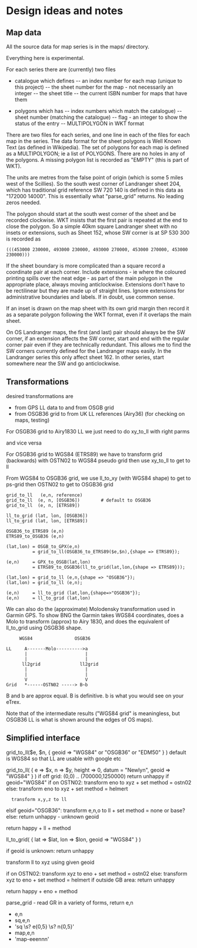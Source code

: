 # Design ideas and notes

## Map data

All the source data for map series is in the maps/ directory.

Everything here is experimental.

For each series there are (currently) two files

- catalogue which defines 
  -- an index number for each map (unique to this project)
  -- the sheet number for the map - not necessarily an integer
  -- the sheet title
  -- the current ISBN number for maps that have them

- polygons which has
  -- index numbers which match the catalogue)
  -- sheet number (matching the catalogue)
  -- flag - an integer to show the status of the entry
  -- MULTIPOLYGON in WKT format

There are two files for each series, and one line in each of the files for each
map in the series.  The data format for the sheet polygons is Well Known Text
(as defined in Wikipedia).  The set of polygons for each map is defined as a
MULTIPOLYGON; ie a list of POLYGONS.  There are no holes in any of the
polygons.  A missing polygon list is recorded as "EMPTY" (this is part of WKT).

The units are metres from the false point of origin (which is some 5 miles west
of the Scillies).  So the south west corner of Landranger sheet 204, which has
traditional grid reference SW 720 140 is defined in this data as "172000
14000".  This is essentially what "parse_grid" returns. No leading zeros
needed.

The polygon should start at the south west corner of the sheet and be recorded
clockwise.  WKT insists that the first pair is repeated at the end to close the
polygon. So a simple 40km square Landranger sheet with no insets or extensions,
such as Sheet 152, whose SW corner is at SP 530 300 is recorded as

    (((453000 230000, 493000 230000, 493000 270000, 453000 270000, 453000 230000)))

If the sheet boundary is more complicated than a square record a coordinate
pair at each corner.  Include extensions - ie where the coloured printing spills
over the neat edge - as part of the main polygon in the appropriate place,
always moving anticlockwise.  Extensions don’t have to be rectilinear but they
are made up of straight lines.  Ignore extensions for administrative boundaries
and labels.  If in doubt, use common sense.  

If an inset is drawn on the map sheet with its own grid margin then record it
as a separate polygon following the WKT format, even if it overlaps the main sheet.

On OS Landranger maps,  the first (and last) pair should always be the SW
corner, if an extension affects the SW corner, start and end with the regular
corner pair even if they are technically redundant.  This allows me to find the
SW corners currently defined for the Landranger maps easily.  In the Landranger
series this only affect sheet 162.  In other series, start somewhere near the
SW and go anticlockwise.




## Transformations

desired transformations are 

- from GPS LL data to and from OSGB grid
- from OSGB36 grid to from UK LL references (Airy36) (for checking on maps, testing)


For OSGB36 grid to Airy1830 LL we just need to do xy_to_ll with
right parms

and vice versa

For OSGB36 grid to WGS84 (ETRS89) we have to transform grid
(backwards) with OSTN02 to WGS84 pseudo grid then use xy_to_ll to
get to ll

From WGS84 to OSGB36 grid, we use ll_to_xy (with WGS84 shape) to get
to ps-grid then OSTN02 to get to OSGB36 grid


    grid_to_ll   (e,n, reference)
    grid_to_ll  (e, n, [OSGB36])        # default to OSGB36
    grid_to_ll  (e, n, [ETRS89])

    ll_to_grid (lat, lon, [OSGB36])
    ll_to_grid (lat, lon, [ETRS89])

    OSGB36_to_ETRS89 (e,n)
    ETRS89_to_OSGB36 (e,n)

    (lat,lon) = OSGB_to_GPX(e,n)
              = grid_to_ll(OSGB36_to_ETRS89($e,$n),{shape => ETRS89});

    (e,n)     = GPX_to_OSGB(lat,lon)
              = ETRS89_to_OSGB36(ll_to_grid(lat,lon,{shape => ETRS89}));

    (lat,lon) = grid_to_ll (e,n,{shape => "OSGB36"});
    (lat,lon) = grid_to_ll (e,n);

    (e,n)     = ll_to_grid (lat,lon,{shape=>"OSGB36"});
    (e,n)     = ll_to_grid (lat,lon)


We can also do the (approximate) Molodensky transformation used in
Garmin GPS.  To show BNG the Garmin takes WGS84 coordinates, does a
Molo to transform (approx) to Airy 1830, and does the equivalent of
ll_to_grid using OSGB36 shape.

         WGS84                OSGB36

    LL     A-------Molo---------->a
           |                      |
           |                      |
          ll2grid               ll2grid
           |                      |
           |                      |
           V                      V
    Grid   *------OSTN02 -----> B~b

B and b are approx equal.
B is definitive.  b is what you would see on your eTrex.

Note that of the intermediate results ("WGS84 grid" is meaningless,
but OSGB36 LL is what is shown around the edges of OS maps).


## Simplified interface

grid_to_ll($e, $n, { geoid => "WGS84" or "OSGB36" or "EDM50" } )  default is WGS84 so that LL are usable with google etc
                 

grid_to_ll( { e => $x, n => $y, height => 0, datum = "Newlyn", geoid => "WGS84" } )
  if off grid: (0,0) .. (700000,1250000)
     return unhappy
  if geoid="WGS84"
      if on OSTN02:
         transform eno to xyz + set method = ostn02
      else:
         transform eno to xyz + set method = helmert

      transform x,y,z to ll
  elsif geoid="OSGB36":
      transform e,n,o to ll + set method = none or base?
  else:
      return unhappy - unknown geoid
      
  return happy + ll + method

ll_to_grid( { lat => $lat, lon => $lon, geoid => "WGS84" } ) 

  if geoid is unknown:
     return unhappy

  transform ll to xyz using given geoid

  if on OSTN02:
     transform xyz to eno + set method = ostn02
  else:
     transform xyz to eno + set method = helmert
     if outside GB area:
         return unhappy

  return happy + eno + method
     
parse_grid - read GR in a variety of forms, return e,n
  - e,n
  - sq,e,n
  - 'sq \s? e{0,5} \s? n{0,5}'
  - map,e,n
  - 'map-eeennn'

